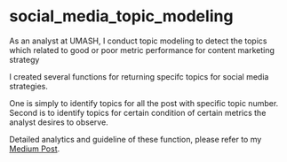 # social_media_topic_modeling
As an analyst at UMASH, I conduct topic modeling to detect the topics which related to good or poor metric performance for content marketing strategy

I created several functions for returning specifc topics for social media strategies. 

One is simply to identify topics for all the post with specific topic number.
Second is to identify topics for certain condition of certain metrics the analyst desires to observe. 

Detailed analytics and guideline of these function, please refer to my [Medium Post](https://medium.com/@henryfeng/decide-your-post-topics-on-social-media-with-simple-topic-modeling-8ec1287d0eb9). 
